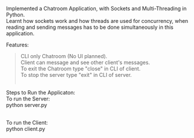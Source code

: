 Implemented a Chatroom Application, with Sockets and Multi-Threading in Python.<br>
Learnt how sockets work and how threads are used for concurrency, when reading and sending messages has to be done simultaneously in this application.

Features:
> CLI only Chatroom (No UI planned).<br>
> Client can message and see other client's messages.<br>
> To exit the Chatroom type "close" in CLI of client.<br>
> To stop the server type "exit" in CLI of server.<br><br>

Steps to Run the Applicaton:<br>
  To run the Server:<br>
    python server.py<br><br>

  To run the Client:<br>
  python client.py
